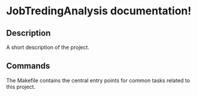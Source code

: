 # JobTredingAnalysis documentation!

## Description

A short description of the project.

## Commands

The Makefile contains the central entry points for common tasks related to this project.

